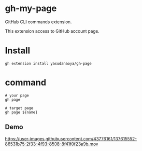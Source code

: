 # gh-my-page
GitHub CLI commands extension.

This extension access to GitHub account page.

# Install

```shell
gh extension install yasudanaoya/gh-page
```

# command

```
# your page
gh page

# target page
gh page ${name}
```

## Demo


https://user-images.githubusercontent.com/43776161/137615552-86531b75-2f33-4f93-8508-8f41f0f23a9b.mov

